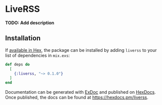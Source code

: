 # LiveRSS

**TODO: Add description**

## Installation

If [available in Hex](https://hex.pm/docs/publish), the package can be installed
by adding `liverss` to your list of dependencies in `mix.exs`:

```elixir
def deps do
  [
    {:liverss, "~> 0.1.0"}
  ]
end
```

Documentation can be generated with [ExDoc](https://github.com/elixir-lang/ex_doc)
and published on [HexDocs](https://hexdocs.pm). Once published, the docs can
be found at <https://hexdocs.pm/liverss>.

